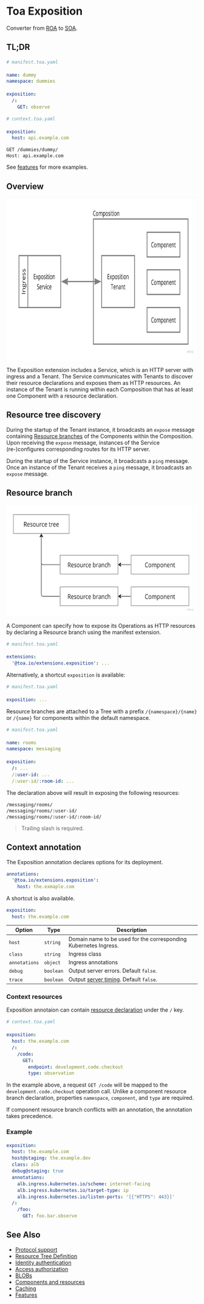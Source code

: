 # Toa Exposition

Converter from [ROA](https://en.wikipedia.org/wiki/Resource-oriented_architecture)
to [SOA](https://en.wikipedia.org/wiki/Service-oriented_architecture).

## TL;DR

```yaml
# manifest.toa.yaml

name: dummy
namespace: dummies

exposition:
  /:
    GET: observe
```

```yaml
# context.toa.yaml

exposition:
  host: api.example.com
```

```http
GET /dummies/dummy/
Host: api.example.com
```

See [features](features) for more examples.

## Overview

<a href="https://miro.com/app/board/uXjVOoy0ImU=/?moveToWidget=3458764555658883997&cot=14">
    <picture>
        <source media="(prefers-color-scheme: dark)" srcset="./documentation/.assets/overview-dark.jpg">
        <img alt="Exposition" width="800" height="427" src="./documentation/.assets/overview-light.jpg">
    </picture>
</a>

The Exposition extension includes a Service, which is an HTTP server with ingress and a Tenant.
The Service communicates with Tenants to discover their resource declarations and exposes them as
HTTP resources.
An instance of the Tenant is running within each Composition that has at least one Component with a
resource
declaration.

## Resource tree discovery

During the startup of the Tenant instance, it broadcasts an `expose` message
containing [Resource branches](#resource-branch)
of the Components within the Composition. Upon receiving the `expose` message, instances of the
Service (re-)configures
corresponding routes for its HTTP server.

During the startup of the Service instance, it broadcasts a `ping` message. Once an instance of the
Tenant receives
a `ping` message, it broadcasts an `expose` message.

## Resource branch

<a href="">
  <picture>
    <source media="(prefers-color-scheme: dark)" srcset="documentation/.assets/rtd-dark.jpg">
    <img alt="IA3" width="600" height="293" src="documentation/.assets/rtd-light.jpg">
  </picture>
</a>

A Component can specify how to expose its Operations as HTTP resources by declaring a Resource
branch using the manifest extension.

```yaml
# manifest.toa.yaml

extensions:
  '@toa.io/extensions.exposition': ...
```

Alternatively, a shortcut `exposition` is available:

```yaml
# manifest.toa.yaml

exposition: ...
```

Resource branches are attached to a Tree with a prefix `/{namespace}/{name}` or `/{name}` for
components within the default namespace.

```yaml
# manifest.toa.yaml

name: rooms
namespace: messaging

exposition:
  /: ...
  /:user-id: ...
  /:user-id/:room-id: ...
```

The declaration above will result in exposing the following resources:

```
/messaging/rooms/
/messaging/rooms/:user-id/
/messaging/rooms/:user-id/:room-id/
```

> Trailing slash is required.

## Context annotation

The Exposition annotation declares options for its deployment.

```yaml
annotations:
  '@toa.io/extensions.exposition':
    host: the.exmaple.com
```

A shortcut is also available.

```yaml
exposition:
  host: the.example.com
```

| Option        | Type      | Description                                                                                                       |
|---------------|-----------|-------------------------------------------------------------------------------------------------------------------|
| `host`        | `string`  | Domain name to be used for the corresponding Kubernetes Ingress.                                                  |
| `class`       | `string`  | Ingress class                                                                                                     |
| `annotations` | `object`  | Ingress annotations                                                                                               |
| `debug`       | `boolean` | Output server errors. Default `false`.                                                                            |
| `trace`       | `boolean` | Output [server timing](https://developer.mozilla.org/en-US/docs/Web/HTTP/Headers/Server-Timing). Default `false`. |

### Context resources

Exposition annotaion can contain [resource declaration](documentation/tree.md) under the `/` key.

```yaml
# context.toa.yaml

exposition:
  host: the.example.com
  /:
    /code:
      GET:
        endpoint: development.code.checkout
        type: observation
```

In the example above, a request `GET /code` will be mapped to the `development.code.checkout`
operation call.
Unlike a component resource branch declaration, properties `namespace`, `component`, and `type` are
required.

If component resource branch conflicts with an annotation, the annotation takes precedence.

### Example

```yaml
exposition:
  host: the.example.com
  host@staging: the.example.dev
  class: alb
  debug@staging: true
  annotations:
    alb.ingress.kubernetes.io/scheme: internet-facing
    alb.ingress.kubernetes.io/target-type: ip
    alb.ingress.kubernetes.io/listen-ports: '[{"HTTPS": 443}]'
  /:
    /foo:
      GET: foo.bar.observe
```

## See Also

- [Protocol support](documentation/protocol.md)
- [Resource Tree Definition](documentation/tree.md)
- [Identity authentication](documentation/identity.md)
- [Access authorization](documentation/access.md)
- [BLOBs](documentation/octets.md)
- [Components and resources](documentation/components.md)
- [Caching](documentation/cache.md)
- [Features](features)
